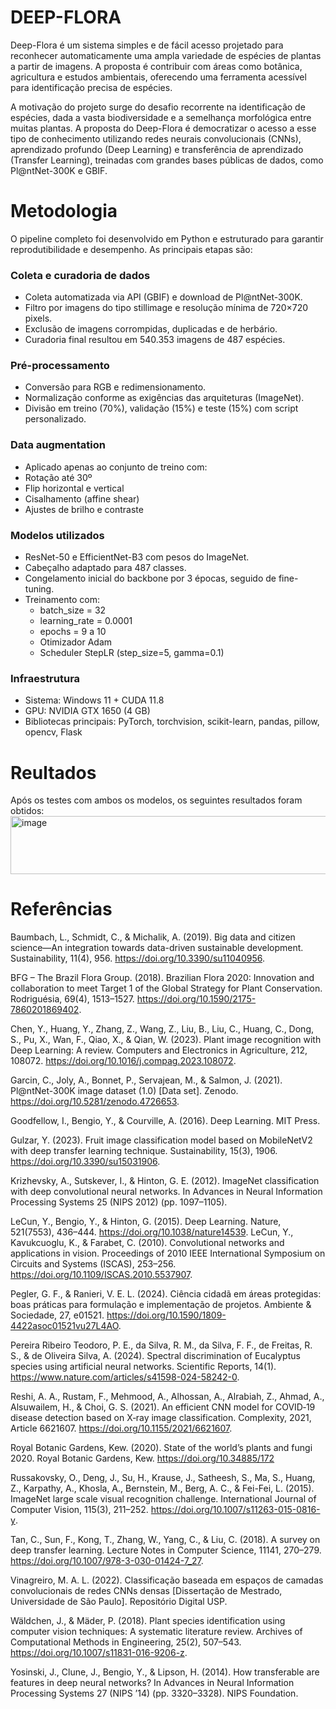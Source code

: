 # DEEP-FLORA

Deep-Flora é um sistema simples e de fácil acesso projetado para reconhecer automaticamente uma ampla variedade de espécies de plantas a partir de imagens. A proposta é contribuir com áreas como botânica, agricultura e estudos ambientais, oferecendo uma ferramenta acessível para identificação precisa de espécies.

A motivação do projeto surge do desafio recorrente na identificação de espécies, dada a vasta biodiversidade e a semelhança morfológica entre muitas plantas. A proposta do Deep-Flora é democratizar o acesso a esse tipo de conhecimento utilizando redes neurais convolucionais (CNNs), aprendizado profundo (Deep Learning) e transferência de aprendizado (Transfer Learning), treinadas com grandes bases públicas de dados, como Pl@ntNet-300K e GBIF.

# Metodologia
O pipeline completo foi desenvolvido em Python e estruturado para garantir reprodutibilidade e desempenho. As principais etapas são:

### Coleta e curadoria de dados
- Coleta automatizada via API (GBIF) e download de Pl@ntNet-300K.
- Filtro por imagens do tipo stillimage e resolução mínima de 720×720 pixels.
- Exclusão de imagens corrompidas, duplicadas e de herbário.
- Curadoria final resultou em 540.353 imagens de 487 espécies.

### Pré-processamento
- Conversão para RGB e redimensionamento.
- Normalização conforme as exigências das arquiteturas (ImageNet).
- Divisão em treino (70%), validação (15%) e teste (15%) com script personalizado.

### Data augmentation
- Aplicado apenas ao conjunto de treino com:
- Rotação até 30º
- Flip horizontal e vertical
- Cisalhamento (affine shear)
- Ajustes de brilho e contraste

### Modelos utilizados
- ResNet-50 e EfficientNet-B3 com pesos do ImageNet.
- Cabeçalho adaptado para 487 classes.
- Congelamento inicial do backbone por 3 épocas, seguido de fine-tuning.
- Treinamento com:
  - batch_size = 32
  - learning_rate = 0.0001
  - epochs = 9 a 10
  - Otimizador Adam
  - Scheduler StepLR (step_size=5, gamma=0.1)

### Infraestrutura
- Sistema: Windows 11 + CUDA 11.8
- GPU: NVIDIA GTX 1650 (4 GB)
- Bibliotecas principais: PyTorch, torchvision, scikit-learn, pandas, pillow, opencv, Flask

# Reultados 
Após os testes com ambos os modelos, os seguintes resultados foram obtidos:
<img width="736" height="93" alt="image" src="https://github.com/user-attachments/assets/c4d3976f-5cc8-433f-b03d-f19f21660fad" />

# Referências
Baumbach, L., Schmidt, C., & Michalik, A. (2019). Big data and citizen science—An integration towards data-driven sustainable development. Sustainability, 11(4), 956. https://doi.org/10.3390/su11040956.

BFG – The Brazil Flora Group. (2018). Brazilian Flora 2020: Innovation and collaboration to meet Target 1 of the Global Strategy for Plant Conservation. Rodriguésia, 69(4), 1513–1527. https://doi.org/10.1590/2175-7860201869402.

Chen, Y., Huang, Y., Zhang, Z., Wang, Z., Liu, B., Liu, C., Huang, C., Dong, S., Pu, X., Wan, F., Qiao, X., & Qian, W. (2023). Plant image recognition with Deep Learning: A review. Computers and Electronics in Agriculture, 212, 108072. https://doi.org/10.1016/j.compag.2023.108072.

Garcin, C., Joly, A., Bonnet, P., Servajean, M., & Salmon, J. (2021). Pl@ntNet-300K image dataset (1.0) [Data set]. Zenodo. https://doi.org/10.5281/zenodo.4726653.

Goodfellow, I., Bengio, Y., & Courville, A. (2016). Deep Learning. MIT Press.

Gulzar, Y. (2023). Fruit image classification model based on MobileNetV2 with deep transfer learning technique. Sustainability, 15(3), 1906. https://doi.org/10.3390/su15031906.

Krizhevsky, A., Sutskever, I., & Hinton, G. E. (2012). ImageNet classification with deep convolutional neural networks. In Advances in Neural Information Processing Systems 25 (NIPS 2012) (pp. 1097–1105).

LeCun, Y., Bengio, Y., & Hinton, G. (2015). Deep Learning. Nature, 521(7553), 436–444. https://doi.org/10.1038/nature14539.
LeCun, Y., Kavukcuoglu, K., & Farabet, C. (2010). Convolutional networks and applications in vision. Proceedings of 2010 IEEE International Symposium on Circuits and Systems (ISCAS), 253–256. https://doi.org/10.1109/ISCAS.2010.5537907.

Pegler, G. F., & Ranieri, V. E. L. (2024). Ciência cidadã em áreas protegidas: boas práticas para formulação e implementação de projetos. Ambiente & Sociedade, 27, e01521. https://doi.org/10.1590/1809-4422asoc01521vu27L4AO. 

Pereira Ribeiro Teodoro, P. E., da Silva, R. M., da Silva, F. F., de Freitas, R. S., & de Oliveira Silva, A. (2024). Spectral discrimination of Eucalyptus species using artificial neural networks. Scientific Reports, 14(1). https://www.nature.com/articles/s41598-024-58242-0.

Reshi, A. A., Rustam, F., Mehmood, A., Alhossan, A., Alrabiah, Z., Ahmad, A., Alsuwailem, H., & Choi, G. S. (2021). An efficient CNN model for COVID‐19 disease detection based on X‐ray image classification. Complexity, 2021, Article 6621607. https://doi.org/10.1155/2021/6621607.

Royal Botanic Gardens, Kew. (2020). State of the world’s plants and fungi 2020. Royal Botanic Gardens, Kew. https://doi.org/10.34885/172

Russakovsky, O., Deng, J., Su, H., Krause, J., Satheesh, S., Ma, S., Huang, Z., Karpathy, A., Khosla, A., Bernstein, M., Berg, A. C., & Fei-Fei, L. (2015). ImageNet large scale visual recognition challenge. International Journal of Computer Vision, 115(3), 211–252. https://doi.org/10.1007/s11263-015-0816-y.

Tan, C., Sun, F., Kong, T., Zhang, W., Yang, C., & Liu, C. (2018). A survey on deep transfer learning. Lecture Notes in Computer Science, 11141, 270–279. https://doi.org/10.1007/978-3-030-01424-7_27.

Vinagreiro, M. A. L. (2022). Classificação baseada em espaços de camadas convolucionais de redes CNNs densas [Dissertação de Mestrado, Universidade de São Paulo]. Repositório Digital USP.

Wäldchen, J., & Mäder, P. (2018). Plant species identification using computer vision techniques: A systematic literature review. Archives of Computational Methods in Engineering, 25(2), 507–543. https://doi.org/10.1007/s11831-016-9206-z.

Yosinski, J., Clune, J., Bengio, Y., & Lipson, H. (2014). How transferable are features in deep neural networks? In Advances in Neural Information Processing Systems 27 (NIPS ’14) (pp. 3320–3328). NIPS Foundation.

